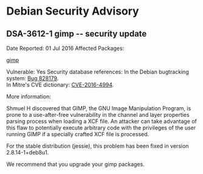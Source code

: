 
Debian Security Advisory
========================


DSA-3612-1 gimp -- security update
----------------------------------



Date Reported:
01 Jul 2016
Affected Packages:

[gimp](https://packages.debian.org/src:gimp)

Vulnerable:
Yes
Security database references:
In the Debian bugtracking system: [Bug 828179](https://bugs.debian.org/cgi-bin/bugreport.cgi?bug=828179).  
In Mitre's CVE dictionary: [CVE-2016-4994](https://security-tracker.debian.org/tracker/CVE-2016-4994).  

More information:

Shmuel H discovered that GIMP, the GNU Image Manipulation Program, is
prone to a use-after-free vulnerability in the channel and layer
properties parsing process when loading a XCF file. An attacker can take
advantage of this flaw to potentially execute arbitrary code with the
privileges of the user running GIMP if a specially crafted XCF file is
processed.


For the stable distribution (jessie), this problem has been fixed in
version 2.8.14-1+deb8u1.


We recommend that you upgrade your gimp packages.





